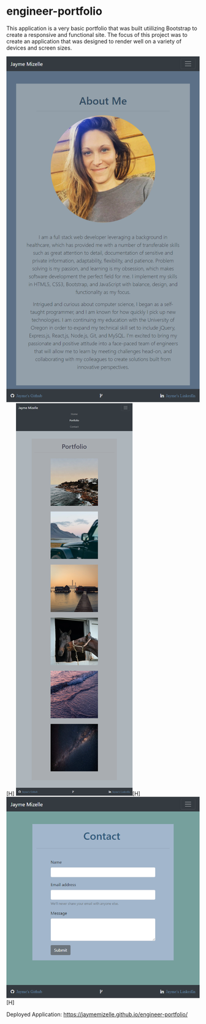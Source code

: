 # engineer-portfolio

This application is a very basic portfolio that was built utiilizing Bootstrap to create a responsive and functional site. The focus of this project was to create an application that was designed to render well on a variety of devices and screen sizes.

![alternative text](./assets/images/about_me.png "Home Page")[H]
![alternative text](./assets/images/portfolio.png "Portfolio Page")[H]
![alternative text](./assets/images/contact.png "Contact Page")[H]


Deployed Application:  https://jaymemizelle.github.io/engineer-portfolio/
